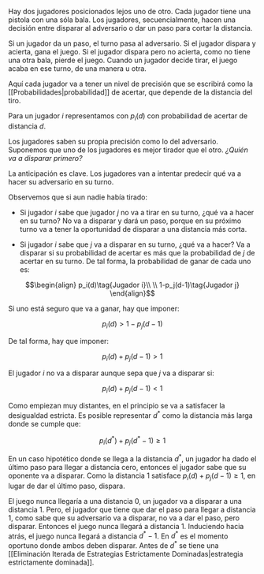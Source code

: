 
Hay dos jugadores posicionados lejos uno de otro. Cada jugador tiene una pistola con una sóla bala. Los jugadores, secuencialmente, hacen una decisión entre disparar al adversario o dar un paso para cortar la distancia. 

Si un jugador da un paso, el turno pasa al adversario. Si el jugador dispara y acierta, gana el juego. Si el jugador dispara pero no acierta, como no tiene una otra bala, pierde el juego. Cuando un jugador decide tirar, el juego acaba en ese turno, de una manera u otra. 

Aquí cada jugador va a tener un nivel de precisión que se escribirá como la [[Probabilidades|probabilidad]] de acertar, que depende de la distancia del tiro. 

Para un jugador $i$ representamos con $p_i(d)$ con probabilidad de acertar de distancia $d$. 

Los jugadores saben su propia precisión como lo del adversario. Suponemos que uno de los jugadores es mejor tirador que el otro. *¿Quién va a disparar primero?* 

La anticipación es clave. Los jugadores van a intentar predecir qué va a hacer su adversario en su turno. 

Observemos que si aun nadie había tirado: 

- Si jugador $i$ sabe que jugador $j$ no va a tirar en su turno, ¿qué va a hacer en su turno? No va a disparar y dará un paso, porque en su próximo turno va a tener la oportunidad de disparar a una distancia más corta. 

- Si jugador $i$ sabe que $j$ va a disparar en su turno, ¿qué va a hacer? Va a disparar si su probabilidad de acertar es más que la probabilidad de $j$ de acertar en su turno. De tal forma, la probabilidad de ganar de cada uno es: 

$$\begin{align}
p_i(d)\tag{Jugador i}\\  \\
1-p_j(d-1)\tag{Jugador j}
\end{align}$$

Si uno está seguro que va a ganar, hay que imponer: 

$$p_i(d)>1-p_j(d-1)$$

De tal forma, hay que imponer: 

$$p_i(d)+p_j(d-1)>1$$

El jugador $i$ no va a disparar aunque sepa que $j$ va a disparar si: 

$$p_i(d)+p_j(d-1)<1$$

Como empiezan muy distantes, en el principio se va a satisfacer la desigualdad estricta. Es posible representar $d^*$ como la distancia más larga donde se cumple que: 

$$p_i(d^*)+p_j(d^*-1)\geq 1$$

En un caso hipotético donde se llega a la distancia $d^*$, un jugador ha dado el último paso para llegar a distancia cero, entonces el jugador sabe que su oponente va a disparar. Como la distancia $1$ satisface $p_i(d)+p_j(d-1)\geq 1$, en lugar de dar el último paso, dispara. 

El juego nunca llegaría a una distancia $0$, un jugador va a disparar a una distancia $1$. Pero, el jugador que tiene que dar el paso para llegar a distancia $1$, como sabe que su adversario va a disparar, no va a dar el paso, pero disparar. Entonces el juego nunca llegará a distancia $1$. Induciendo hacia atrás, el juego nunca llegará a distancia $d^*-1$.  En $d^*$ es el momento oportuno donde ambos deben disparar. Antes de $d^*$ se tiene una [[Eliminación Iterada de Estrategias Estrictamente Dominadas|estrategia estrictamente dominada]]. 